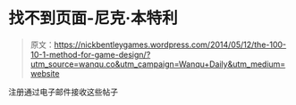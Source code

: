 # 找不到页面-尼克·本特利

> 原文：<https://nickbentleygames.wordpress.com/2014/05/12/the-100-10-1-method-for-game-design/?utm_source=wanqu.co&utm_campaign=Wanqu+Daily&utm_medium=website>

注册通过电子邮件接收这些帖子